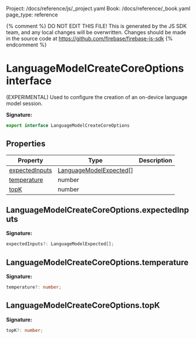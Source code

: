 Project: /docs/reference/js/_project.yaml
Book: /docs/reference/_book.yaml
page_type: reference

{% comment %}
DO NOT EDIT THIS FILE!
This is generated by the JS SDK team, and any local changes will be
overwritten. Changes should be made in the source code at
https://github.com/firebase/firebase-js-sdk
{% endcomment %}

# LanguageModelCreateCoreOptions interface
(EXPERIMENTAL) Used to configure the creation of an on-device language model session.

<b>Signature:</b>

```typescript
export interface LanguageModelCreateCoreOptions 
```

## Properties

|  Property | Type | Description |
|  --- | --- | --- |
|  [expectedInputs](./ai.languagemodelcreatecoreoptions.md#languagemodelcreatecoreoptionsexpectedinputs) | [LanguageModelExpected](./ai.languagemodelexpected.md#languagemodelexpected_interface)<!-- -->\[\] |  |
|  [temperature](./ai.languagemodelcreatecoreoptions.md#languagemodelcreatecoreoptionstemperature) | number |  |
|  [topK](./ai.languagemodelcreatecoreoptions.md#languagemodelcreatecoreoptionstopk) | number |  |

## LanguageModelCreateCoreOptions.expectedInputs

<b>Signature:</b>

```typescript
expectedInputs?: LanguageModelExpected[];
```

## LanguageModelCreateCoreOptions.temperature

<b>Signature:</b>

```typescript
temperature?: number;
```

## LanguageModelCreateCoreOptions.topK

<b>Signature:</b>

```typescript
topK?: number;
```
